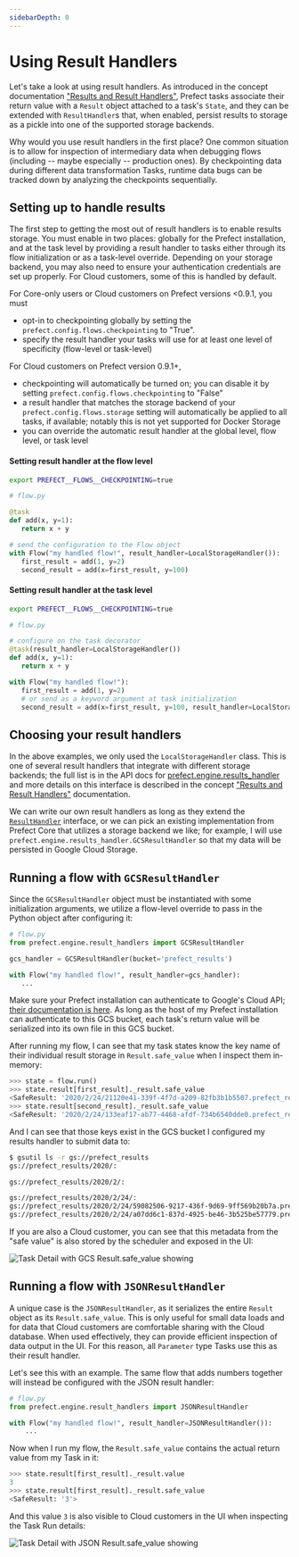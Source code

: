 ```yaml
---
sidebarDepth: 0
---
```


# Using Result Handlers

Let's take a look at using result handlers. As introduced in the concept documentation ["Results and Result Handlers"](../concepts/results.md), Prefect tasks associate their return value with a `Result` object attached to a task's `State`, and they can be extended with `ResultHandler`s that, when enabled, persist results to storage as a pickle into one of the supported storage backends.

Why would you use result handlers in the first place? One common situation is to allow for inspection of intermediary data when debugging flows (including -- maybe especially -- production ones). By checkpointing data during different data transformation Tasks, runtime data bugs can be tracked down by analyzing the checkpoints sequentially.

## Setting up to handle results

The first step to getting the most out of result handlers is to enable results storage. You must enable in two places: globally for the Prefect installation, and at the task level by providing a result handler to tasks either through its flow initialization or as a task-level override. Depending on your storage backend, you may also need to ensure your authentication credentials are set up properly. For Cloud customers, some of this is handled by default.

For Core-only users or Cloud customers on Prefect versions <0.9.1, you must
- opt-in to checkpointing globally by setting the `prefect.config.flows.checkpointing` to "True".
- specify the result handler your tasks will use for at least one level of specificity (flow-level or task-level)

For Cloud customers on Prefect version 0.9.1+,
- checkpointing will automatically be turned on; you can disable it by setting `prefect.config.flows.checkpointing` to "False"
 - a result handler that matches the storage backend of your `prefect.config.flows.storage` setting will automatically be applied to all tasks, if available; notably this is not yet supported for Docker Storage
 - you can override the automatic result handler at the global level, flow level, or task level

#### Setting result handler at the flow level
```bash
export PREFECT__FLOWS__CHECKPOINTING=true
```
 ```python
# flow.py

@task
def add(x, y=1):
    return x + y

# send the configuration to the Flow object
with Flow("my handled flow!", result_handler=LocalStorageHandler()):
    first_result = add(1, y=2)
    second_result = add(x=first_result, y=100)
```

#### Setting result handler at the task level
```bash
export PREFECT__FLOWS__CHECKPOINTING=true
```
 ```python
# flow.py

# configure on the task decorator
@task(result_handler=LocalStorageHandler())
def add(x, y=1):
    return x + y

with Flow("my handled flow!"):
    first_result = add(1, y=2)
    # or send as a keyword argument at task initialization
    second_result = add(x=first_result, y=100, result_handler=LocalStorageHandler())
```

## Choosing your result handlers

In the above examples, we only used the `LocalStorageHandler` class. This is one of several result handlers that integrate with different storage backends; the full list is in the API docs for [prefect.engine.results_handler](../../api/latest/engine/result_handlers.html) and more details on this interface is described in the concept ["Results and Result Handlers"](../concepts/results.md) documentation.
 
We can write our own result handlers as long as they extend the [`ResultHandler`](https://github.com/PrefectHQ/prefect/blob/master/src/prefect/engine/result_handlers/result_handler.py) interface, or we can pick an existing implementation from Prefect Core that utilizes a storage backend we like; for example, I will use `prefect.engine.results_handler.GCSResultHandler` so that my data will be persisted in Google Cloud Storage.

## Running a flow with `GCSResultHandler`

Since the `GCSResultHandler` object must be instantiated with some initialization arguments, we utilize a flow-level override to pass in the Python object after configuring it:

 ```python
# flow.py
from prefect.engine.result_handlers import GCSResultHandler

gcs_handler = GCSResultHandler(bucket='prefect_results')

with Flow("my handled flow!", result_handler=gcs_handler):
    ...
```

Make sure your Prefect installation can authenticate to Google's Cloud API; [their documentation is here](https://cloud.google.com/docs/authentication/getting-started). As long as the host of my Prefect installation can authenticate to this GCS bucket, each task's return value will be serialized into its own file in this GCS bucket.

After running my flow, I can see that my task states know the key name of their individual result storage in `Result.safe_value` when I inspect them in-memory:

```python
>>> state = flow.run()
>>> state.result[first_result]._result.safe_value
<SafeResult: '2020/2/24/21120e41-339f-4f7d-a209-82fb3b1b5507.prefect_result'>
>>> state.result[second_result]._result.safe_value
<SafeResult: '2020/2/24/133eaf17-ab77-4468-afdf-734b6540dde0.prefect_result'>
```

And I can see that those keys exist in the GCS bucket I configured my results handler to submit data to:

```bash
$ gsutil ls -r gs://prefect_results
gs://prefect_results/2020/:

gs://prefect_results/2020/2/:

gs://prefect_results/2020/2/24/:
gs://prefect_results/2020/2/24/59082506-9217-436f-9d69-9ff569b20b7a.prefect_result
gs://prefect_results/2020/2/24/a07dd6c1-837d-4925-be46-3b525be57779.prefect_result
```

If you are also a Cloud customer, you can see that this metadata from the "safe value" is also stored by the scheduler and exposed in the UI:

![Task Detail with GCS Result.safe_value showing](/result-stored-in-cloud-UI-gcshandler.png)

## Running a flow with `JSONResultHandler`

A unique case is the `JSONResultHandler`, as it serializes the entire `Result` object as its `Result.safe_value`. This is only useful for small data loads and for data that Cloud customers are comfortable sharing with the Cloud database. When used effectively, they can provide efficient inspection of data output in the UI. For this reason, all `Parameter` type Tasks use this as their result handler.

Let's see this with an example. The same flow that adds numbers together will instead be configured with the JSON result handler:

```python
# flow.py
from prefect.engine.result_handlers import JSONResultHandler

with Flow("my handled flow!", result_handler=JSONResultHandler()):
    ...
```

Now when I run my flow, the `Result.safe_value` contains the actual return value from my Task in it:

```python
>>> state.result[first_result]._result.value                                  
3
>>> state.result[first_result]._result.safe_value                             
<SafeResult: '3'>
```

And this value `3` is also visible to Cloud customers in the UI when inspecting the Task Run details:

![Task Detail with JSON Result.safe_value showing](/result-stored-in-cloud-UI-jsonhandler.png)
